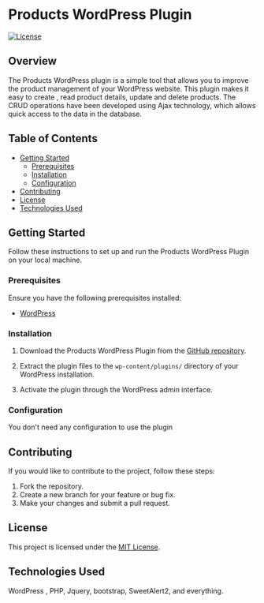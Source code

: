 # Products WordPress Plugin

[![License](https://img.shields.io/badge/License-MIT-blue.svg)](LICENSE)

## Overview

The Products WordPress plugin is a simple tool that allows you to improve the product management of your WordPress website. This plugin makes it easy to create , read product details, update and delete products. The CRUD operations have been developed using Ajax technology, which allows quick access to the data in the database.

## Table of Contents

- [Getting Started](#getting-started)
  - [Prerequisites](#prerequisites)
  - [Installation](#installation)
  - [Configuration](#configuration)
- [Contributing](#contributing)
- [License](#license)
- [Technologies Used](#technologies-used)

## Getting Started

Follow these instructions to set up and run the Products WordPress Plugin on your local machine.

### Prerequisites

Ensure you have the following prerequisites installed:

- [WordPress](https://wordpress.org/download/)

### Installation

1. Download the Products WordPress Plugin from the [GitHub repository](https://github.com/sadeq-yaqobi/products-wordpress-plugin).

2. Extract the plugin files to the `wp-content/plugins/` directory of your WordPress installation.

3. Activate the plugin through the WordPress admin interface.

### Configuration

You don't need any configuration to use the plugin



## Contributing

If you would like to contribute to the project, follow these steps:

1. Fork the repository.
2. Create a new branch for your feature or bug fix.
3. Make your changes and submit a pull request.

## License

This project is licensed under the [MIT License](LICENSE).


## Technologies Used

WordPress , PHP, Jquery, bootstrap, SweetAlert2, and everything.
